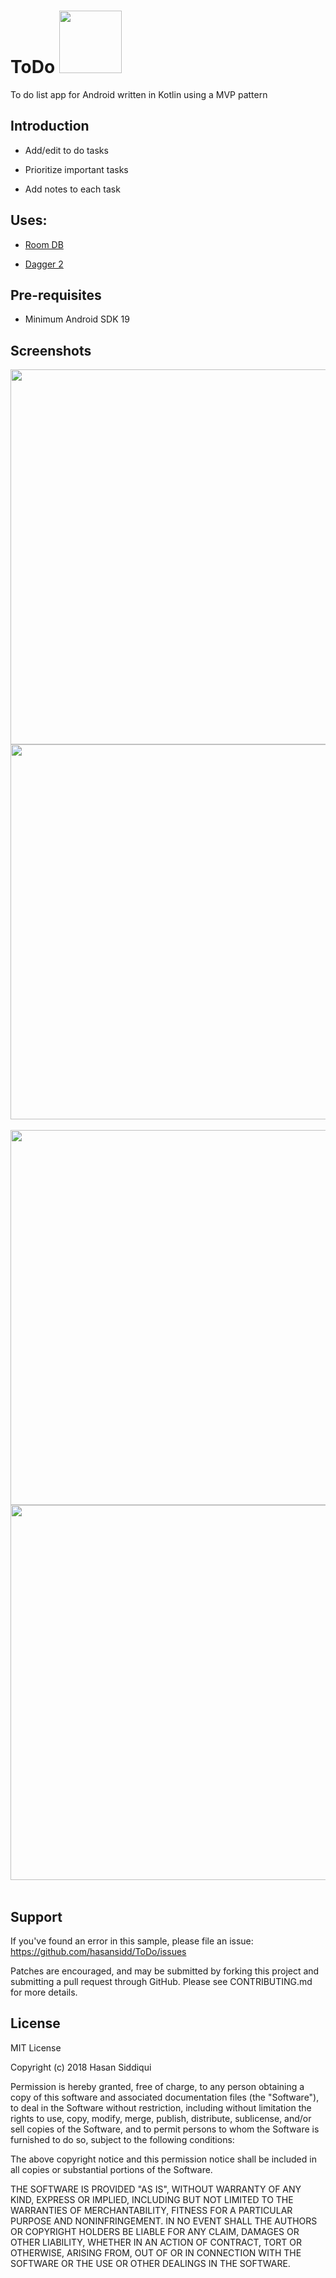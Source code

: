 # ToDo <img src="https://github.com/hasansidd/ToDo/blob/master/app/src/main/res/mipmap-xxxhdpi/ic_launcher_round.png?raw=true" height="100">

To do list app for Android written in Kotlin using a MVP pattern

Introduction
------------
- Add/edit to do tasks

- Prioritize important tasks

- Add notes to each task

Uses: 
--------------
- [Room DB](https://developer.android.com/topic/libraries/architecture/room.html)

- [Dagger 2](https://github.com/google/dagger)

Pre-requisites
--------------

- Minimum Android SDK 19

Screenshots
-------------

<img src="https://github.com/hasansidd/ToDo/blob/screenshots/scrrenshot_4.png?raw=true" height="600"> <img src="https://github.com/hasansidd/ToDo/blob/screenshots/scrrenshot_3.png?raw=true" height="600">
<br>
<br>
<img src="https://github.com/hasansidd/ToDo/blob/screenshots/scrrenshot_2.png?raw=true" height="600"> <img src="https://github.com/hasansidd/ToDo/blob/screenshots/scrrenshot_1.png?raw=true" height="600"><br>
<br>

Support
-------

If you've found an error in this sample, please file an issue:
https://github.com/hasansidd/ToDo/issues

Patches are encouraged, and may be submitted by forking this project and
submitting a pull request through GitHub. Please see CONTRIBUTING.md for more details.

License
-------

MIT License

Copyright (c) 2018 Hasan Siddiqui

Permission is hereby granted, free of charge, to any person obtaining a copy
of this software and associated documentation files (the "Software"), to deal
in the Software without restriction, including without limitation the rights
to use, copy, modify, merge, publish, distribute, sublicense, and/or sell
copies of the Software, and to permit persons to whom the Software is
furnished to do so, subject to the following conditions:

The above copyright notice and this permission notice shall be included in all
copies or substantial portions of the Software.

THE SOFTWARE IS PROVIDED "AS IS", WITHOUT WARRANTY OF ANY KIND, EXPRESS OR
IMPLIED, INCLUDING BUT NOT LIMITED TO THE WARRANTIES OF MERCHANTABILITY,
FITNESS FOR A PARTICULAR PURPOSE AND NONINFRINGEMENT. IN NO EVENT SHALL THE
AUTHORS OR COPYRIGHT HOLDERS BE LIABLE FOR ANY CLAIM, DAMAGES OR OTHER
LIABILITY, WHETHER IN AN ACTION OF CONTRACT, TORT OR OTHERWISE, ARISING FROM,
OUT OF OR IN CONNECTION WITH THE SOFTWARE OR THE USE OR OTHER DEALINGS IN THE
SOFTWARE.
